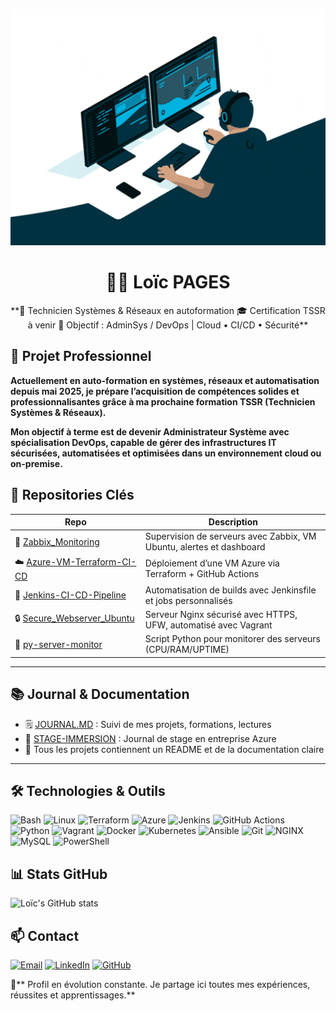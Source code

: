 

<p align="center">
  <img src="assets/devops-desk-profile.gif" alt="DevOps multi-écrans animé" width="600">
</p>

<h1 align="center">👨‍💻 Loïc PAGES</h1>
<p align="center">
  **🎯 Technicien Systèmes & Réseaux en autoformation 
    🎓 Certification TSSR à venir 
    🔧 Objectif : AdminSys / DevOps | Cloud • CI/CD • Sécurité**
</p>

## 🏢 Projet Professionnel

**Actuellement en auto-formation en systèmes, réseaux et automatisation depuis mai 2025, je prépare l’acquisition de compétences solides et professionnalisantes grâce à ma prochaine formation TSSR (Technicien Systèmes & Réseaux).**

**Mon objectif à terme est de devenir Administrateur Système avec spécialisation DevOps, capable de gérer des infrastructures IT sécurisées, automatisées et optimisées dans un environnement cloud ou on-premise.**


## 💼 Repositories Clés

| Repo | Description |
|--------|-------------|
| 🔧 [Zabbix_Monitoring](https://github.com/loicpgs/Zabbix_Monitoring) | Supervision de serveurs avec Zabbix, VM Ubuntu, alertes et dashboard |
| ☁️ [Azure-VM-Terraform-CI-CD](https://github.com/loicpgs/Azure-VM-Terraform-CI-CD) | Déploiement d’une VM Azure via Terraform + GitHub Actions |
| 🚀 [Jenkins-CI-CD-Pipeline](https://github.com/loicpgs/Jenkins-CI-CD-Pipeline) | Automatisation de builds avec Jenkinsfile et jobs personnalisés |
| 🔒 [Secure_Webserver_Ubuntu](https://github.com/loicpgs/Secure_Webserver_Ubuntu) | Serveur Nginx sécurisé avec HTTPS, UFW, automatisé avec Vagrant |
| 🐍 [py-server-monitor](https://github.com/loicpgs/py-server-monitor) | Script Python pour monitorer des serveurs (CPU/RAM/UPTIME) |

---

## 📚 Journal & Documentation

- 🗒️ [JOURNAL.MD](https://github.com/loicpgs/JOURNAL.MD) : Suivi de mes projets, formations, lectures  
- 🧪 [STAGE-IMMERSION](https://github.com/loicpgs/STAGE-IMMERSION) : Journal de stage en entreprise Azure  
- 📄 Tous les projets contiennent un README et de la documentation claire

---

## 🛠️ Technologies & Outils
![Bash](https://img.shields.io/badge/-Bash-black?logo=gnubash&logoColor=white)
![Linux](https://img.shields.io/badge/-Linux-FCC624?logo=linux&logoColor=black)
![Terraform](https://img.shields.io/badge/-Terraform-7B42BC?logo=terraform&logoColor=white)
![Azure](https://img.shields.io/badge/-Azure-0078D4?logo=microsoftazure&logoColor=white)
![Jenkins](https://img.shields.io/badge/-Jenkins-D24939?logo=jenkins&logoColor=white)
![GitHub Actions](https://img.shields.io/badge/-GitHub_Actions-2088FF?logo=githubactions&logoColor=white)
![Python](https://img.shields.io/badge/-Python-3776AB?logo=python&logoColor=white)
![Vagrant](https://img.shields.io/badge/-Vagrant-1563FF?logo=vagrant&logoColor=white)
![Docker](https://img.shields.io/badge/-Docker-2496ED?logo=docker&logoColor=white)
![Kubernetes](https://img.shields.io/badge/-Kubernetes-326CE5?logo=kubernetes&logoColor=white)
![Ansible](https://img.shields.io/badge/-Ansible-EE0000?logo=ansible&logoColor=white)
![Git](https://img.shields.io/badge/-Git-F05032?logo=git&logoColor=white)
![NGINX](https://img.shields.io/badge/-NGINX-009639?logo=nginx&logoColor=white)
![MySQL](https://img.shields.io/badge/-MySQL-4479A1?logo=mysql&logoColor=white)
![PowerShell](https://img.shields.io/badge/-PowerShell-012456?logo=powershell&logoColor=white)



## 📊 Stats GitHub

![Loïc's GitHub stats](https://github-readme-stats.vercel.app/api?username=loicpgs&show_icons=true&theme=radical)

## 📫 Contact

[![Email](https://img.shields.io/badge/-Email-D14836?logo=gmail&logoColor=white)](mailto:tssr.pages@outlook.fr)
[![LinkedIn](https://img.shields.io/badge/-LinkedIn-0077B5?logo=linkedin&logoColor=white)](https://www.linkedin.com/feed/?highlightedUpdateType=SHARED_BY_YOUR_NETWORK&highlightedUpdateUrn=urn%3Ali%3Aactivity%3A7353361099489984512)
[![GitHub](https://img.shields.io/badge/-GitHub-181717?logo=github&logoColor=white)](https://github.com/loicpgs)


🚧** Profil en évolution constante. Je partage ici toutes mes expériences, réussites et apprentissages.**